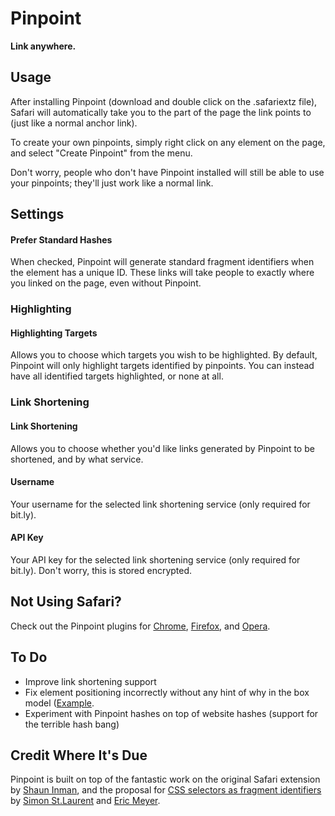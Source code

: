 # Pinpoint
**Link anywhere.**

## Usage
After installing Pinpoint (download and double click on the .safariextz file), Safari will automatically take you to the part of the page the link points to (just like a normal anchor link).

To create your own pinpoints, simply right click on any element on the page, and select "Create Pinpoint" from the menu.

Don't worry, people who don't have Pinpoint installed will still be able to use your pinpoints; they'll just work like a normal link.

## Settings
#### Prefer Standard Hashes
When checked, Pinpoint will generate standard fragment identifiers when the element has a unique ID. These links will take people to exactly where you linked on the page, even without Pinpoint.

### Highlighting
#### Highlighting Targets
Allows you to choose which targets you wish to be highlighted. By default, Pinpoint will only highlight targets identified by pinpoints. You can instead have all identified targets highlighted, or none at all.

### Link Shortening
#### Link Shortening
Allows you to choose whether you'd like links generated by Pinpoint to be shortened, and by what service.

#### Username
Your username for the selected link shortening service (only required for bit.ly).

#### API Key
Your API key for the selected link shortening service (only required for bit.ly). Don't worry, this is stored encrypted.

## Not Using Safari?
Check out the Pinpoint plugins for [Chrome](https://github.com/cheeaun/CSSFrag/), [Firefox](https://github.com/Laurian/CSSFrag), and [Opera](https://bitbucket.org/hzr/cssfrag).

## To Do
* Improve link shortening support
* Fix element positioning incorrectly without any hint of why in the box model ([Example](http://xkcd.com/932/#css(img%5Bsrc%3D'http%3A%2F%2Fimgs.xkcd.com%2Fcomics%2Fcia.png'%5D\)) (Check the box model for #PinpointHighlightBackground and #PinpointHighlight)).
* Experiment with Pinpoint hashes on top of website hashes (support for the terrible hash bang)

## Credit Where It's Due
Pinpoint is built on top of the fantastic work on the original Safari extension by [Shaun Inman](http://shauninman.com/archive/2011/07/25/cssfrag), and the proposal for [CSS selectors as fragment identifiers](http://simonstl.com/articles/cssFragID.html) by [Simon St.Laurent](http://simonstl.com/) and [Eric Meyer](http://meyerweb.com/).
